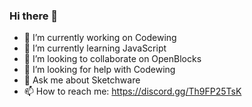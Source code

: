 ### Hi there 👋




- 🔭 I’m currently working on Codewing
- 🌱 I’m currently learning JavaScript
- 👯 I’m looking to collaborate on OpenBlocks
- 🤔 I’m looking for help with Codewing 
- 💬 Ask me about Sketchware
- 📫 How to reach me: https://discord.gg/Th9FP25TsK
